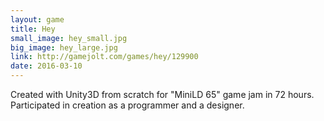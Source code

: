 ```yaml
---
layout: game
title: Hey
small_image: hey_small.jpg
big_image: hey_large.jpg
link: http://gamejolt.com/games/hey/129900
date: 2016-03-10
---
```

Created with Unity3D from scratch for "MiniLD 65" game jam in 72 hours.
Participated in creation as a programmer and a designer.